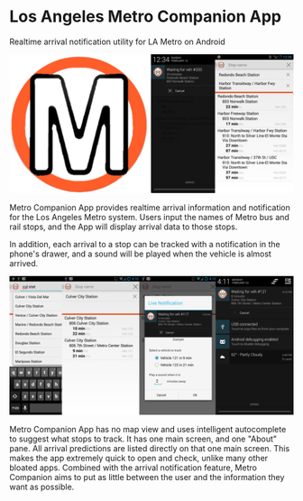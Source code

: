 # Los Angeles Metro Companion App
Realtime arrival notification utility for LA Metro on Android

![Promo Banner](/promotional_images/promo_banner.png?raw=true "Promo Banner")

Metro Companion App provides realtime arrival information and notification for the Los Angeles Metro system.
Users input the names of Metro bus and rail stops, and the App will display arrival data to those stops.

In addition, each arrival to a stop can be tracked with a notification in the phone's drawer, and a sound will be played when the vehicle is almost arrived.

![Demo Sequence](/promotional_images/sequence_banner.png?raw=true "Sequence Banner")

Metro Companion App has no map view and uses intelligent autocomplete to suggest what stops to track.
It has one main screen, and one "About" pane. All arrival predictions are listed directly on that one main screen.
This makes the app extremely quick to open and check, unlike many other bloated apps.
Combined with the arrival notification feature, Metro Companion aims to put as little between the user and the information they want as possible.
